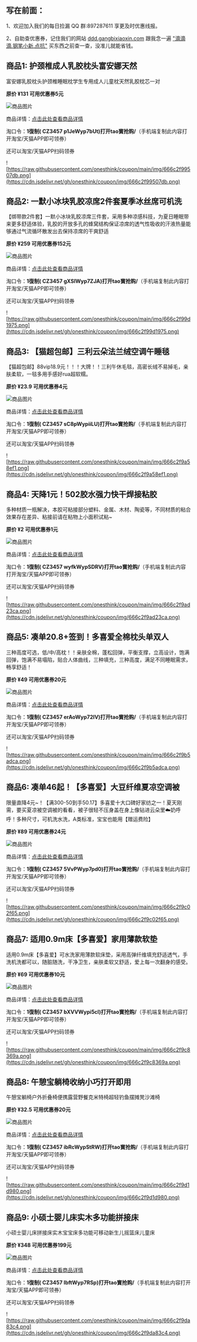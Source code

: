 ## 写在前面：

1、欢迎加入我们的每日捡漏 QQ 群:897287611 享更及时优惠线报。

2、自助查优惠券，记住我们的网站 [ddd.gangbixiaoxin.com](https://ddd.gangbixiaoxin.com) 跟我念一遍 ["滴滴滴.钢笔小新.点抗"](https://ddd.gangbixiaoxin.com) 买东西之前查一查，没准儿就能省钱。

## 商品1: 护颈椎成人乳胶枕头富安娜天然

富安娜乳胶枕头护颈椎睡眠枕学生专用成人儿童枕天然乳胶枕芯一对

**原价 ¥131 可用优惠券5元**

![商品图片](https://img.alicdn.com/bao/uploaded/i4/268691146/O1CN01R1juCg1KKur5yUfM4_!!0-item_pic.jpg)

商品详情：[点击此处查看商品详情](https://s.click.taobao.com/t?e=m%3D2%26s%3Dz3E%2FeSaifjdw4vFB6t2Z2ueEDrYVVa64yK8Cckff7TXLWlSKdGSYDs%2FejQlnLWQDxq3IhSJN6GTWbLW7uhxyboGvCrJWHk1%2FTyVl44vrPmd3miNKHWpinpVm%2FOAUUFw71qrpxiwMoCNxc1AtbZGVS6T%2BUggJWajDANelHFmkak%2BMHuv7RoNv0Q0jFsbsQ7KW0gmL8MMa6W7Izo%2BsUuxQt8BBIIjhzCteEQdwV9Ag7uMDkdQ%2FgqjkLd%2B1guUI8vUilbRMz6GTKAYZjQKfJ2UQf03O4wtQ3K90XH5t%2B8W%2BDyVzN7asJ6pESVSQHqsWuRWuX0%2B3obhRTo5xKmPmpIKZsA%3D%3D&amp;union_lens=lensId:TAPI@1718366094@21666f14_0d74_1901699c668_4c97@01)

淘口令：**1復制( CZ3457 p1JeWyp7bUt)打开tao寳抢购/**（手机端复制此内容打开淘宝/天猫APP即可领券）</p>

还可以淘宝/天猫APP扫码领券

![https://raw.githubusercontent.com/onesthink/coupon/main/img/666c2f99507db.png](https://cdn.jsdelivr.net/gh/onesthink/coupon/img/666c2f99507db.png)

## 商品2: 一默小冰块乳胶凉席2件套夏季冰丝席可机洗

【绑带款2件套】一默小冰块乳胶凉席三件套，采用多种凉感科技，为夏日睡眠带来更多舒适体验，乳胶的开放多孔的蜂窝结构保证凉席的透气性吸收的汗液热量能够通过气流循环散发出去保持凉席的干爽舒适

**原价 ¥259 可用优惠券152元**

![商品图片](https://img.alicdn.com/bao/uploaded/O1CN01hPpuaz1xFfCw277iZ_!!6000000006414-0-yinhe.jpg)

商品详情：[点击此处查看商品详情](https://s.click.taobao.com/t?e=m%3D2%26s%3DzDjxfLygnjtw4vFB6t2Z2ueEDrYVVa64yK8Cckff7TXLWlSKdGSYDs%2FejQlnLWQD1aH1Hk3GeOjWbLW7uhxyboGvCrJWHk1%2FTyVl44vrPmd3miNKHWpinpVm%2FOAUUFw71qrpxiwMoCNxc1AtbZGVS%2BD1Njr6gqC21A4bgekJU0jNEPXytV9ALoS4zvCRUrquBXq%2Fvi6muXauBsqWDtoG%2BEOxSL00clm62nxh66DUEw3us6hW8qI7k6GP%2BOJdCNxCAxLrTEGT5ssbkJ5QxPS2Ci%2FKfJmqgrYAfWsUjZoD5RDsaiAjdMy8gkLOiGMuJqGtDseal0NfMDXJpWvVCAyWdKJn5AyUbPoV&amp;union_lens=lensId:TAPI@1718366096@213ff0ee_0d98_1901699cb7f_8df9@01)

淘口令：**1復制( CZ3457 gXSlWyp7ZJA)打开tao寳抢购/**（手机端复制此内容打开淘宝/天猫APP即可领券）</p>

还可以淘宝/天猫APP扫码领券

![https://raw.githubusercontent.com/onesthink/coupon/main/img/666c2f99d1975.png](https://cdn.jsdelivr.net/gh/onesthink/coupon/img/666c2f99d1975.png)

## 商品3: 【猫超包邮】三利云朵法兰绒空调午睡毯

【猫超包邮】88vip18.9元！！！大牌！！三利午休毛毯，高密长绒不易掉毛，亲肤柔软，一毯多用手感好rua超软糯。

**原价 ¥23.9 可用优惠券4元**

![商品图片](https://img.alicdn.com/i2/6000000003550/O1CN01zAYTBl1c5wt8MDlW8_!!6000000003550-0-at.jpg)

商品详情：[点击此处查看商品详情](https://s.click.taobao.com/t?e=m%3D2%26s%3D4a7F9CHTwDBw4vFB6t2Z2ueEDrYVVa64yK8Cckff7TXLWlSKdGSYDs%2FejQlnLWQDlovu%2FCElQOvWbLW7uhxyboGvCrJWHk1%2FTyVl44vrPmd3miNKHWpinpVm%2FOAUUFw71qrpxiwMoCNxc1AtbZGVSz1as9dE8xRAUY7hrUMeysSMHuv7RoNv0Q0jFsbsQ7KWwoLU3FeyTsyk6b6crOEe9uM5Aulpore8YDajFLu0mlZIluNdQzT6YpmXcIluE%2B8BlbRMz6GTKAYZjQKfJ2UQf03O4wtQ3K90XXhKrcBJdMxGP1M2Y176of1MwvgnrcNJX0%2B3obhRTo5xKmPmpIKZsA%3D%3D&amp;union_lens=lensId:TAPI@1718366097@213f5b7b_0dd4_1901699cfd9_6e83@01)

淘口令：**1復制( CZ3457 sC8pWypiiLU)打开tao寳抢购/**（手机端复制此内容打开淘宝/天猫APP即可领券）</p>

还可以淘宝/天猫APP扫码领券

![https://raw.githubusercontent.com/onesthink/coupon/main/img/666c2f9a58ef1.png](https://cdn.jsdelivr.net/gh/onesthink/coupon/img/666c2f9a58ef1.png)

## 商品4: 天降1元！502胶水强力快干焊接粘胶

多种材质一瓶解决，本胶可粘接部分塑料、金属、木材、陶瓷等，不同材质的粘合效果存在差异、粘接前请在粘物上小面积试粘~

**原价 ¥2 可用优惠券1元**

![商品图片](https://img.alicdn.com/i2/3937219703/O1CN01o4tWNn2LY1zBjO64j_!!3937219703-0-C2M.jpg)

商品详情：[点击此处查看商品详情](https://s.click.taobao.com/t?e=m%3D2%26s%3DBvEZVeOUJrBw4vFB6t2Z2ueEDrYVVa64yK8Cckff7TXLWlSKdGSYDs%2FejQlnLWQDMMgx22UI05bWbLW7uhxyboGvCrJWHk1%2FTyVl44vrPmd3miNKHWpinpVm%2FOAUUFw71qrpxiwMoCNxc1AtbZGVS7YVf%2FNg5yFho%2FxekaLBCCHNEPXytV9ALoS4zvCRUrqugPIs5%2BSalUeHtqwD7KB17AwzaNj45GWDCtnA9YGTJVrpktdeN1JSXlz%2F4SZ%2Bbq3afO7jn%2Blo1kdTU1UpnLcQJ9kYvQZuIwx3oGeIQL4Fi9Faqzx1SsPolA96%2B9T0vTZPhgcbUccTft%2B228n1ngbVmA%3D%3D&amp;umpChannel=tblmqdyh&amp;u_channel=tblmqdyh&amp;union_lens=lensId:TAPI@1718366098@212aafd5_0d4c_1901699d3f6_cdfe@01)

淘口令：**1復制( CZ3457 wyfkWypSDRV)打开tao寳抢购/**（手机端复制此内容打开淘宝/天猫APP即可领券）</p>

还可以淘宝/天猫APP扫码领券

![https://raw.githubusercontent.com/onesthink/coupon/main/img/666c2f9ad23ca.png](https://cdn.jsdelivr.net/gh/onesthink/coupon/img/666c2f9ad23ca.png)

## 商品5: 凑单20.8+签到！多喜爱全棉枕头单双人

三种高度可选，低/中/高枕！！亲肤全棉，蓬松回弹，平衡支撑，立高设计，饱满回弹，饱满不易塌陷，贴合人体曲线，三种填充，三种高度，满足不同睡眠需求，畅享舒适！

**原价 ¥49 可用优惠券20元**

![商品图片](https://img.alicdn.com/bao/uploaded/O1CN01Aw6i0Y1xL9x2S8vdo_!!6000000006426-0-yinhe.jpg)

商品详情：[点击此处查看商品详情](https://s.click.taobao.com/t?e=m%3D2%26s%3DLnMzMiX%2BOMxw4vFB6t2Z2ueEDrYVVa64yK8Cckff7TXLWlSKdGSYDq2V8RNjII0KJ1gyddu7kN%2FWbLW7uhxyboGvCrJWHk1%2FTyVl44vrPmd3miNKHWpinpVm%2FOAUUFw71qrpxiwMoCNxc1AtbZGVS4jvfJUO2dWfFlpleWM4KCCMHuv7RoNv0Q0jFsbsQ7KWMh7cbEwsNTSqebrhq2lTt7JYbz1xHWQRg%2Fu%2BHY7xipYuaWyMb7zHosB8gk3Ivn8klbRMz6GTKAYZjQKfJ2UQf03O4wtQ3K90uPwKbyPejWb%2Fbf3o7p%2FkB3TK0QnNe52qX0%2B3obhRTo5xKmPmpIKZsA%3D%3D&amp;union_lens=lensId:TAPI@1718366100@213e664e_0d6d_1901699da4f_31ae@01)

淘口令：**1復制( CZ3457 erAoWyp72IV)打开tao寳抢购/**（手机端复制此内容打开淘宝/天猫APP即可领券）</p>

还可以淘宝/天猫APP扫码领券

![https://raw.githubusercontent.com/onesthink/coupon/main/img/666c2f9b5adca.png](https://cdn.jsdelivr.net/gh/onesthink/coupon/img/666c2f9b5adca.png)

## 商品6: 凑单46起！【多喜爱】大豆纤维夏凉空调被

限量直降4元~！【满300-50到手50.17】多喜爱十大口碑好家纺之一！夏天刚需，要买夏凉被空调被的看看，被子很轻不压身盖在身上像钻进云朵里☁️奶呼呼！多种尺寸，可机洗水洗，A类标准，宝宝也能用【赠运费险】

**原价 ¥89 可用优惠券24元**

![商品图片](https://img.alicdn.com/i4/114141735/O1CN01CjJXmD1Ogg7bJDFvE_!!114141735.jpg)

商品详情：[点击此处查看商品详情](https://s.click.taobao.com/t?e=m%3D2%26s%3DMxIpUeEQ2%2F1w4vFB6t2Z2ueEDrYVVa64yK8Cckff7TXLWlSKdGSYDq2V8RNjII0KRitN3%2FurF3zWbLW7uhxyboGvCrJWHk1%2FTyVl44vrPmd3miNKHWpinpVm%2FOAUUFw71qrpxiwMoCNxc1AtbZGVS4jvfJUO2dWfFlpleWM4KCCMHuv7RoNv0Q0jFsbsQ7KWynFCb%2B99FLvzUCORZ70%2Fjw020VqYu%2Foo%2B5mxOGjm6h8EJdvRj1Yqzovgm3t99PtVlbRMz6GTKAYZjQKfJ2UQf03O4wtQ3K90XH5t%2B8W%2BDyVJsi27V%2B7zjB2Zxxqbbmq%2FX0%2B3obhRTo5xKmPmpIKZsA%3D%3D&amp;union_lens=lensId:TAPI@1718366101@21669af1_0d9e_1901699dee7_9164@01)

淘口令：**1復制( CZ3457 5VvPWyp7pd0)打开tao寳抢购/**（手机端复制此内容打开淘宝/天猫APP即可领券）</p>

还可以淘宝/天猫APP扫码领券

![https://raw.githubusercontent.com/onesthink/coupon/main/img/666c2f9c02f65.png](https://cdn.jsdelivr.net/gh/onesthink/coupon/img/666c2f9c02f65.png)

## 商品7: 适用0.9m床【多喜爱】家用薄款软垫

适用0.9m床【多喜爱】可水洗家用薄款软床垫，采用高弹纤维填充舒适透气，手洗机洗都可以，随脏随洗，干净卫生，亲肤柔软又舒适，爱上每一次翻身的感受。

**原价 ¥69 可用优惠券10元**

![商品图片](https://img.alicdn.com/bao/uploaded/O1CN01BZpYIu1xEI0e3rCnJ_!!6000000006411-0-yinhe.jpg)

商品详情：[点击此处查看商品详情](https://s.click.taobao.com/t?e=m%3D2%26s%3DmbwobME5tbRw4vFB6t2Z2ueEDrYVVa64yK8Cckff7TXLWlSKdGSYDq2V8RNjII0K8sviUM61dt3WbLW7uhxyboGvCrJWHk1%2FTyVl44vrPmd3miNKHWpinpVm%2FOAUUFw71qrpxiwMoCNxc1AtbZGVS4jvfJUO2dWfFlpleWM4KCCMHuv7RoNv0Q0jFsbsQ7KWRZmsjpUu5Vs9cldhox5R6l03D46sIgQ%2FlTXZLn2%2FLl9SZlQwHU1R%2BsZec4mxgyHmwzzMEQiiMytVkSKsL%2FKbNdOG7fwodBwmx05slY8sVnrZKlGvYEF5WDt9iOMSNRk8ca2JNko0gYMhhQs2DjqgEA%3D%3D&amp;union_lens=lensId:TAPI@1718366102@212abcc5_0d6a_1901699e3fd_7759@01)

淘口令：**1復制( CZ3457 bXVVWypi5cl)打开tao寳抢购/**（手机端复制此内容打开淘宝/天猫APP即可领券）</p>

还可以淘宝/天猫APP扫码领券

![https://raw.githubusercontent.com/onesthink/coupon/main/img/666c2f9c8369a.png](https://cdn.jsdelivr.net/gh/onesthink/coupon/img/666c2f9c8369a.png)

## 商品8: 午憩宝躺椅收纳小巧打开即用

午憩宝躺椅户外折叠椅便携露营野餐克米特椅超轻钓鱼摆摊凳沙滩椅

**原价 ¥32.5 可用优惠券20元**

![商品图片](https://img.alicdn.com/bao/uploaded/i4/858286437/O1CN01Kn0d4W1xQCMiOGtIT_!!0-item_pic.jpg)

商品详情：[点击此处查看商品详情](https://s.click.taobao.com/t?e=m%3D2%26s%3DLU%2BnIOrIK%2F1w4vFB6t2Z2ueEDrYVVa64yK8Cckff7TXLWlSKdGSYDq2V8RNjII0Kt4hWD5k2kjPWbLW7uhxyboGvCrJWHk1%2FTyVl44vrPmd3miNKHWpinpVm%2FOAUUFw71qrpxiwMoCNxc1AtbZGVS17%2FlGmYlm0sU70VXV3PJVyMHuv7RoNv0dIOLe2GUnGWK3GkZDPC4%2BzU5jd5ic3NppPN9zbg0znwAMds204HvV2gdKMYFJhSfGbR0T%2Fb3tX0LxcZRsZhxJNdqVOgL5QeoV9Pt6G4UU6O%2FufIeaShmLth7%2BcTPY2vRFxtQz3XhJvpwKYnk10ZzO4HQf7B5XnBNcYl7w3%2FA2kb&amp;union_lens=lensId:TAPI@1718366103@21336976_0d75_1901699e8bc_a9f8@01)

淘口令：**1復制( CZ3457 ibRcWypStRW)打开tao寳抢购/**（手机端复制此内容打开淘宝/天猫APP即可领券）</p>

还可以淘宝/天猫APP扫码领券

![https://raw.githubusercontent.com/onesthink/coupon/main/img/666c2f9d1d980.png](https://cdn.jsdelivr.net/gh/onesthink/coupon/img/666c2f9d1d980.png)

## 商品9: 小硕士婴儿床实木多功能拼接床

小硕士婴儿床拼接床实木宝宝床多功能可移动新生儿摇篮床儿童床

**原价 ¥348 可用优惠券199元**

![商品图片](https://img.alicdn.com/bao/uploaded/i3/690862046/O1CN01cV2IqT1Qz7JcBCkA3_!!0-item_pic.jpg)

商品详情：[点击此处查看商品详情](https://s.click.taobao.com/t?e=m%3D2%26s%3DXaWiYIHLFAdw4vFB6t2Z2ueEDrYVVa64yK8Cckff7TXLWlSKdGSYDq2V8RNjII0K5x%2BIUlGKNpXWbLW7uhxyboGvCrJWHk1%2FTyVl44vrPmd3miNKHWpinpVm%2FOAUUFw71qrpxiwMoCNxc1AtbZGVS1y7hG%2F%2FLaH6lEQvcvuxJdaMHuv7RoNv0Q0jFsbsQ7KWwxWDbTQDOBmqEnNaoObPl%2Bie5cTdtVr66HkfTb0MZ%2FfVlVsLFn2VJocsSsM6ZLFWlbRMz6GTKAYZjQKfJ2UQf03O4wtQ3K90uPwKbyPejWZ9XfRrU4dHoIjYzVgkqrj6X0%2B3obhRTo5xKmPmpIKZsA%3D%3D&amp;union_lens=lensId:TAPI@1718366105@21666de3_0d71_1901699edc5_9f52@01)

淘口令：**1復制( CZ3457 IbftWyp7RSp)打开tao寳抢购/**（手机端复制此内容打开淘宝/天猫APP即可领券）</p>

还可以淘宝/天猫APP扫码领券

![https://raw.githubusercontent.com/onesthink/coupon/main/img/666c2f9da83c4.png](https://cdn.jsdelivr.net/gh/onesthink/coupon/img/666c2f9da83c4.png)

